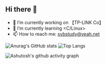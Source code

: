 ## Hi there 👋

- 🔭 I’m currently working on 【TP-LINK Co】
- 🌱 I’m currently learning <C/Linux>
- 📫 How to reach me: sybstudy@yeah.net

![Anurag's GitHub stats](https://github-readme-stats.vercel.app/api?username=sybc120404)  ![Top Langs](https://github-readme-stats.vercel.app/api/top-langs/?username=sybc120404)

![Ashutosh's github activity graph](https://github-readme-activity-graph.vercel.app/graph?username=sybc120404)
